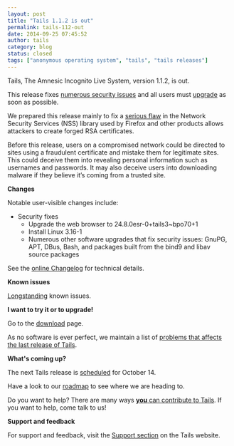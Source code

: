 ```yaml
---
layout: post
title: "Tails 1.1.2 is out"
permalink: tails-112-out
date: 2014-09-25 07:45:52
author: tails
category: blog
status: closed
tags: ["anonymous operating system", "tails", "tails releases"]
---
```


Tails, The Amnesic Incognito Live System, version 1.1.2, is out.

This release fixes [numerous security issues](https://tails.boum.org/security/Numerous_security_holes_in_1.1.1/) and all users must [upgrade](https://tails.boum.org/doc/first_steps/upgrade/) as soon as possible.

We prepared this release mainly to fix a [serious flaw](https://blog.mozilla.org/security/2014/09/24/rsa-signature-forgery-in-nss/) in the Network Security Services (NSS) library used by Firefox and other products allows attackers to create forged RSA certificates.

Before this release, users on a compromised network could be directed to sites using a fraudulent certificate and mistake them for legitimate sites. This could deceive them into revealing personal information such as usernames and passwords. It may also deceive users into downloading malware if they believe it’s coming from a trusted site.

**Changes**

Notable user-visible changes include:

-   Security fixes
    -   Upgrade the web browser to 24.8.0esr-0+tails3\~bpo70+1
    -   Install Linux 3.16-1
    -   Numerous other software upgrades that fix security issues: GnuPG, APT, DBus, Bash, and packages built from the bind9 and libav source packages

See the [online Changelog](https://git-tails.immerda.ch/tails/plain/debian/changelog) for technical details.

**Known issues**

[Longstanding](https://tails.boum.org/support/known_issues/) known issues.

**I want to try it or to upgrade!**

Go to the [download](https://tails.boum.org/download/) page.

As no software is ever perfect, we maintain a list of [problems that affects the last release of Tails](https://tails.boum.org/support/known_issues/).

**What's coming up?**

The next Tails release is [scheduled](https://tails.boum.org/contribute/calendar/) for October 14.

Have a look to our [roadmap](https://labs.riseup.net/code/projects/tails/roadmap) to see where we are heading to.

Do you want to help? There are many ways [**you** can contribute to Tails](https://tails.boum.org/contribute/). If you want to help, come talk to us!

**Support and feedback**

For support and feedback, visit the [Support section](https://tails.boum.org/support/) on the Tails website.
